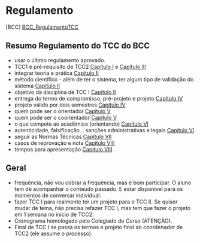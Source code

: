 # Regulamento

\[BCC] [BCC_RegulamentoTCC](Material/BCC_RegulamentoTCC.md "BCC_RegulamentoTCC")  

## Resumo Regulamento do TCC do BCC

- usar o último regulamento aprovado.  
- TCC1 é pré-requisito de TCC2 [Capítulo I](Material/BCC_RegulamentoTCC.md#cap%C3%ADtulo-i---do-conceito-ou-disposições-preliminares) e [Capítulo III](Material/BCC_RegulamentoTCC.md#cap%C3%ADtulo-iii---da-carga-horária-da-matr%C3%ADcula-e-da-frequência)  
- integrar teoria e prática [Capítulo II](Material/BCC_RegulamentoTCC.md#cap%C3%ADtulo-ii---dos-objetivos)  
- método científico - além de ter o sistema, ter algum tipo de validação do sistema [Capítulo II](Material/BCC_RegulamentoTCC.md#cap%C3%ADtulo-ii---dos-objetivos)  
- objetivo da disciplina de TCC I [Capítulo II](Material/BCC_RegulamentoTCC.md#cap%C3%ADtulo-ii---dos-objetivos)  
- entrega do termo de compromisso, pré-projeto e projeto [Capítulo IV](Material/BCC_RegulamentoTCC.md#cap%C3%ADtulo-iv---do-in%C3%ADcio-do-desenvolvimento-e-da-conclusão)  
- projeto válido por dois semestres [Capítulo IV](Material/BCC_RegulamentoTCC.md#cap%C3%ADtulo-iv---do-in%C3%ADcio-do-desenvolvimento-e-da-conclusão)  
- quem pode ser o orientador [Capítulo V](Material/BCC_RegulamentoTCC.md#cap%C3%ADtulo-v---da-organização)  
- quem pode ser o coorientador [Capítulo V](Material/BCC_RegulamentoTCC.md#cap%C3%ADtulo-v---da-organização)  
- o que compete ao acadêmico (orientando) [Capítulo VI](Material/BCC_RegulamentoTCC.md#cap%C3%ADtulo-vi---das-atribuições)  
- autenticidade, falsificação .. sanções administrativas e legais [Capítulo VI](Material/BCC_RegulamentoTCC.md#cap%C3%ADtulo-vi---das-atribuições)  
- seguir as Normas Técnicas [Capítulo VII](Material/BCC_RegulamentoTCC.md#cap%C3%ADtulo-vii---da-estrutura)  
- casos de reprovação e nota [Capítulo VIII](Material/BCC_RegulamentoTCC.md#cap%C3%ADtulo-viii---da-avaliação)  
- tempos para apresentação [Capítulo VIII](Material/BCC_RegulamentoTCC.md#cap%C3%ADtulo-viii---da-avaliação)  

## Geral

- frequência, não vou cobrar a frequência, mas é bom participar. O aluno tem de acompanhar o conteúdo passado. E estar disponível para os momentos de conversar individual.  
- fazer TCC I para realmente ter um projeto para o TCC II. Se quiser mudar de tema, não precisa refazer TCC I, mas tem que fazer o projeto em 1 semana no inicio de TCC2.  
- Cronograma homologado pelo Colegiado do Curso (ATENÇÃO).  
- Final de TCC I se passa os termos e projeto final ao coordenador de TCC2 (ele assume o processo).  
